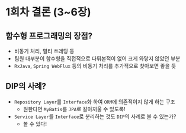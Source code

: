 # 1회차 결론 (3~6장)

## 함수형 프로그래밍의 장점?
- 비동기 처리, 멀티 쓰레딩 등
- 팀원 대부분이 함수형을 직접적으로 다뤄본적이 없어 크게 와닿지 않았던 부분
- `RxJava`, `Spring WebFlux` 등의 비동기 처리를 추가적으로 찾아보면 좋을 듯

## DIP의 사례?
- `Repository Layer`를 `Interface`화 하여 `ORM`에 의존적이지 않게 하는 구조
    - 원한다면 `MyBatis`를 `JPA`로 갈아끼울 수 있도록!
- `Service Layer`를 `Interface`로 분리하는 것도 `DIP`의 사례로 볼 수 있는가?
    - 볼 수 있다!

